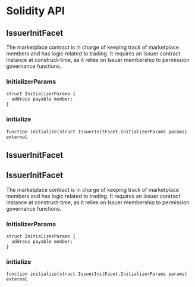# Solidity API

## IssuerInitFacet

The marketplace contract is in charge of keeping track of marketplace members and has logic
related to trading.
It requires an Issuer contract instance at construct-time, as it relies on Issuer membership
to permission governance functions.

### InitializerParams

```solidity
struct InitializerParams {
  address payable member;
}
```

### initialize

```solidity
function initialize(struct IssuerInitFacet.InitializerParams params) external
```

## IssuerInitFacet

## IssuerInitFacet

The marketplace contract is in charge of keeping track of marketplace members and has logic
related to trading.
It requires an Issuer contract instance at construct-time, as it relies on Issuer membership
to permission governance functions.

### InitializerParams

```solidity
struct InitializerParams {
  address payable member;
}
```

### initialize

```solidity
function initialize(struct IssuerInitFacet.InitializerParams params) external
```

